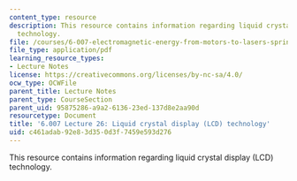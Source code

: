 ```yaml
---
content_type: resource
description: This resource contains information regarding liquid crystal display (LCD)
  technology.
file: /courses/6-007-electromagnetic-energy-from-motors-to-lasers-spring-2011/c461adab92e83d350d3f7459e593d276_MIT6_007S11_lec26.pdf
file_type: application/pdf
learning_resource_types:
- Lecture Notes
license: https://creativecommons.org/licenses/by-nc-sa/4.0/
ocw_type: OCWFile
parent_title: Lecture Notes
parent_type: CourseSection
parent_uid: 95875286-a9a2-6136-23ed-137d8e2aa90d
resourcetype: Document
title: '6.007 Lecture 26: Liquid crystal display (LCD) technology'
uid: c461adab-92e8-3d35-0d3f-7459e593d276
---
```

This resource contains information regarding liquid crystal display (LCD) technology.